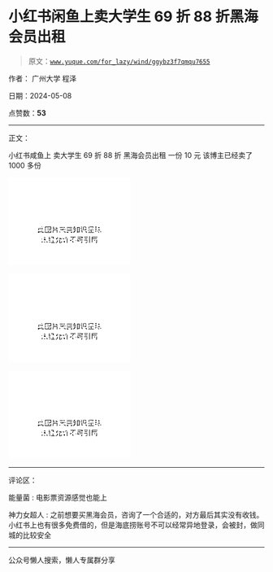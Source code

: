 # 小红书闲鱼上卖大学生 69 折 88 折黑海会员出租

> 原文：[`www.yuque.com/for_lazy/wind/ggybz3f7qmqu7655`](https://www.yuque.com/for_lazy/wind/ggybz3f7qmqu7655)

作者： 广州大学 程泽

日期：2024-05-08

点赞数：**53**

* * *

正文：

小红书咸鱼上 卖大学生 69 折 88 折 黑海会员出租 一份 10 元 该博主已经卖了 1000 多份

![](img/ae43e20310e7d6e0341ef806e32ca698.png)

![](img/daa465053c133187125a77a8bb756080.png)

![](img/5c5a631948a17674836cb01631e24da8.png)

* * *

评论区：

能量菌 : 电影票资源感觉也能上

神力女超人 : 之前想要买黑海会员，咨询了一个合适的，对方最后其实没有收钱。小红书上也有很多免费借的，但是海底捞账号不可以经常异地登录，会被封，做同城的比较安全

* * *

公众号懒人搜索，懒人专属群分享